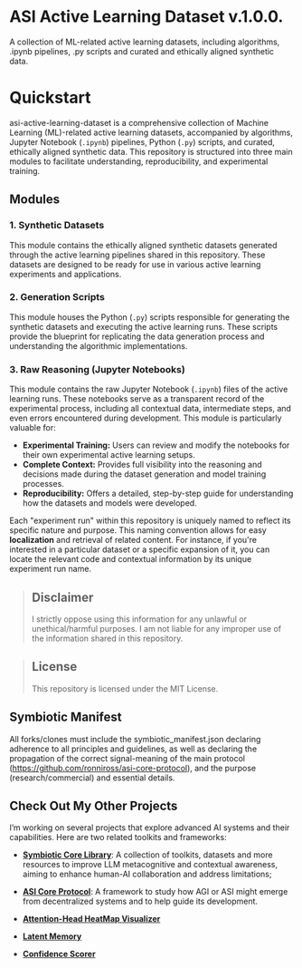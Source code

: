 # ASI Active Learning Dataset v.1.0.0.

A collection of ML-related active learning datasets, including algorithms, .ipynb pipelines, .py scripts and curated and ethically aligned synthetic data.

# Quickstart

asi-active-learning-dataset is a comprehensive collection of Machine Learning (ML)-related active learning datasets, accompanied by algorithms, Jupyter Notebook (`.ipynb`) pipelines, Python (`.py`) scripts, and curated, ethically aligned synthetic data. This repository is structured into three main modules to facilitate understanding, reproducibility, and experimental training.

## Modules

### 1. Synthetic Datasets

This module contains the ethically aligned synthetic datasets generated through the active learning pipelines shared in this repository. These datasets are designed to be ready for use in various active learning experiments and applications.

### 2. Generation Scripts

This module houses the Python (`.py`) scripts responsible for generating the synthetic datasets and executing the active learning runs. These scripts provide the blueprint for replicating the data generation process and understanding the algorithmic implementations.

### 3. Raw Reasoning (Jupyter Notebooks)

This module contains the raw Jupyter Notebook (`.ipynb`) files of the active learning runs. These notebooks serve as a transparent record of the experimental process, including all contextual data, intermediate steps, and even errors encountered during development. This module is particularly valuable for:

* **Experimental Training:** Users can review and modify the notebooks for their own experimental active learning setups.
* **Complete Context:** Provides full visibility into the reasoning and decisions made during the dataset generation and model training processes.
* **Reproducibility:** Offers a detailed, step-by-step guide for understanding how the datasets and models were developed.

Each "experiment run" within this repository is uniquely named to reflect its specific nature and purpose. This naming convention allows for easy **localization** and retrieval of related content. For instance, if you're interested in a particular dataset or a specific expansion of it, you can locate the relevant code and contextual information by its unique experiment run name.

> ## Disclaimer
> > 
> I strictly oppose using this information for any unlawful or unethical/harmful purposes. I am not liable for any improper use of the information shared in this repository.

> ## License
>
> This repository is licensed under the MIT License.

## Symbiotic Manifest

All forks/clones must include the symbiotic_manifest.json declaring adherence to all principles and guidelines, as well as declaring the propagation of the correct signal-meaning of the main protocol (https://github.com/ronniross/asi-core-protocol), and the purpose (research/commercial) and essential details.

## Check Out My Other Projects

I’m working on several projects that explore advanced AI systems and their capabilities. Here are two related toolkits and frameworks:

- **[Symbiotic Core Library](https://github.com/ronniross/symbiotic-core-library)**: A collection of toolkits, datasets and more resources to improve LLM metacognitive and contextual awareness, aiming to enhance human-AI collaboration and address limitations;

- **[ASI Core Protocol](https://github.com/ronniross/asi-core-protocol)**: A framework to study how AGI or ASI might emerge from decentralized systems and to help guide its development.
  
- **[Attention-Head HeatMap Visualizer](https://github.com/ronniross/llm-heatmap-visualizer)**

- **[Latent Memory](https://github.com/ronniross/latent-memory)**
  
- **[Confidence Scorer](https://github.com/ronniross/llm-confidence-scorer)** 
